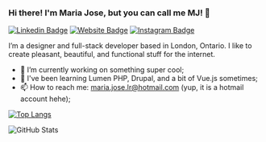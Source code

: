 ### Hi there! I'm Maria Jose, but you can call me MJ! 👋


[![Linkedin Badge](https://img.shields.io/badge/-LinkedIn-0A66C2?logo=linkedin&logoColor=white&style=flat)](https://www.linkedin.com/in/maria-jose-lr/)
[![Website Badge](https://img.shields.io/badge/-Portfolio-FF7139?logo=firefox&logoColor=white&style=flat)](http://mariajoselr.com/)
[![Instagram Badge](https://img.shields.io/badge/-Instagram-E4405F?logo=instagram&logoColor=white&style=flat)](https://www.instagram.com/mariajo.webp/)

I’m a designer and full-stack developer based in London, Ontario. I like to create pleasant, beautiful, and functional stuff for the internet.

- 🔭 I’m currently working on something super cool;
- 🌱 I've been learning Lumen PHP, Drupal, and a bit of Vue.js sometimes;
- 📫 How to reach me: maria.jose.lr@hotmail.com (yup, it is a hotmail account hehe);

[![Top Langs](https://github-readme-stats.vercel.app/api/top-langs/?username=kiboumi&layout=compact&theme=dracula)](https://github.com/anuraghazra/github-readme-stats)

![GitHub Stats](https://github-readme-stats.vercel.app/api?username=kiboumi&show_icons=true&theme=dark#gh-dark-mode-only) 
